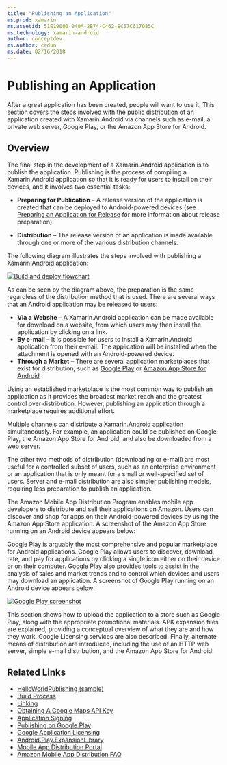 ```yaml
---
title: "Publishing an Application"
ms.prod: xamarin
ms.assetid: 51E19000-040A-2B74-C462-EC57C617085C
ms.technology: xamarin-android
author: conceptdev
ms.author: crdun
ms.date: 02/16/2018
---
```


# Publishing an Application

After a great application has been created, people will want to use it. This
section covers the steps involved with the public distribution of an application
created with Xamarin.Android via channels such as e-mail, a private web server,
Google Play, or the Amazon App Store for Android.


## Overview

The final step in the development of a Xamarin.Android application is
to publish the application. Publishing is the process of compiling a
Xamarin.Android application so that it is ready for users to install on
their devices, and it involves two essential tasks:

- **Preparing for Publication** &ndash; A release version of the
    application is created that can be deployed to Android-powered
    devices (see [Preparing an Application for Release](~/android/deploy-test/release-prep/index.md)
    for more information about release preparation).

- **Distribution** &ndash; The release version of an application is made
    available through one or more of the various distribution channels.

The following diagram illustrates the steps involved with publishing a Xamarin.Android application:

[![Build and deploy flowchart](images/build-and-deploy-steps.png)](images/build-and-deploy-steps.png#lightbox)

As can be seen by the diagram above, the preparation is the same regardless
of the distribution method that is used. There are several ways that an Android
application may be released to users:

- **Via a Website** &ndash; A Xamarin.Android application can be made available for download on a website, from which users may then install the application by clicking on a link.
- **By e-mail** &ndash; It is possible for users to install a Xamarin.Android application from their e-mail. The application will be installed when the attachment is opened with an Android-powered device.
- **Through a Market** &ndash; There are several application marketplaces that exist for distribution, such as  [Google Play](http://play.google.com/) or  [Amazon App Store for Android](http://www.amazon.com/mobile-apps/b?ie=UTF8&node=2350149011) .


Using an established marketplace is the most common way to publish an
application as it provides the broadest market reach and the greatest control
over distribution. However, publishing an application through a marketplace
requires additional effort.

Multiple channels can distribute a Xamarin.Android application
simultaneously. For example, an application could be published on Google Play,
the Amazon App Store for Android, and also be downloaded from a web server.

The other two methods of distribution (downloading or e-mail) are most useful
for a controlled subset of users, such as an enterprise environment or an
application that is only meant for a small or well-specified set of users.
Server and e-mail distribution are also simpler publishing models, requiring
less preparation to publish an application.

The Amazon Mobile App Distribution Program enables mobile app developers to
distribute and sell their applications on Amazon. Users can discover and shop
for apps on their Android-powered devices by using the Amazon App Store
application. A screenshot of the Amazon App Store running on an Android device
appears below:

Google Play is arguably the most comprehensive and popular marketplace for
Android applications. Google Play allows users to discover, download, rate, and
pay for applications by clicking a single icon either on their device or on
their computer. Google Play also provides tools to assist in the analysis of
sales and market trends and to control which devices and users may download an
application. A screenshot of Google Play running on an Android device appears
below:

[![Google Play screenshot](images/google-play-app.png)](images/google-play-app.png#lightbox)

This section shows how to upload the application to a store such as
Google Play, along with the appropriate promotional materials. APK
expansion files are explained, providing a conceptual overview of what
they are and how they work. Google Licensing services are also
described. Finally, alternate means of distribution are introduced,
including the use of an HTTP web server, simple e-mail distribution,
and the Amazon App Store for Android.


## Related Links

- [HelloWorldPublishing (sample)](https://docs.microsoft.com/samples/xamarin/monodroid-samples/helloworldpublishing)
- [Build Process](~/android/deploy-test/building-apps/build-process.md)
- [Linking](~/android/deploy-test/linker.md)
- [Obtaining A Google Maps API Key](~/android/platform/maps-and-location/maps/obtaining-a-google-maps-api-key.md)
- [Application Signing](https://source.android.com/security/apksigning/)
- [Publishing on Google Play](https://developer.android.com/distribute/googleplay/publish/index.html)
- [Google Application Licensing](https://developer.android.com/guide/google/play/licensing/index.html)
- [Android.Play.ExpansionLibrary](https://github.com/mattleibow/Android.Play.ExpansionLibrary)
- [Mobile App Distribution Portal](https://developer.amazon.com/welcome.html)
- [Amazon Mobile App Distribution FAQ](https://developer.amazon.com/help/faq.html)
